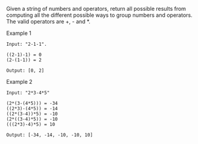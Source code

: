 Given a string of numbers and operators, return all possible results from computing all the different possible ways to group numbers and operators. The valid operators are +, - and *.


Example 1
```
Input: "2-1-1".

((2-1)-1) = 0
(2-(1-1)) = 2

Output: [0, 2]
```

Example 2
```
Input: "2*3-4*5"

(2*(3-(4*5))) = -34
((2*3)-(4*5)) = -14
((2*(3-4))*5) = -10
(2*((3-4)*5)) = -10
(((2*3)-4)*5) = 10

Output: [-34, -14, -10, -10, 10]
```
